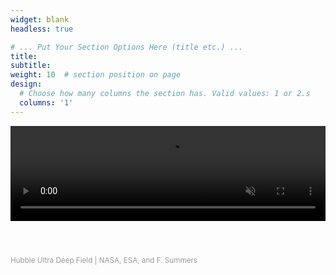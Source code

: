 ```yaml
---
widget: blank
headless: true

# ... Put Your Section Options Here (title etc.) ...
title:
subtitle:
weight: 10  # section position on page
design:
  # Choose how many columns the section has. Valid values: 1 or 2.s
  columns: '1'
---
```

<!-- <link rel="stylesheet" href="custom.css"> -->
<style>
.home-section {
  padding: 30px 0 30px 0;
}

  .custom-header {
    position: relative;
    width: 100%;
    padding-top: 30.25%; /* 16:9 Aspect Ratio */
  }

  .custom-header .overlay {
    position: absolute;
    top: 0;
    left: 0;
    width: 100%;
    height: 100%;
    background: rgba(0, 0, 0, 0.5); /* Optional: overlay effect */
  }

  .custom-header video {
    position: absolute;
    top: 0;
    left: 0;
    width: 100%;
    height: 100%;
    object-fit: cover;
  }

</style>

<header class="custom-header">
  <div class="overlay"></div>
  <video playsinline="playsinline" autoplay="autoplay" muted="muted" loop="loop">
    <source src="media/hudf_fly.mp4#t=40,70" type="video/mp4">
  </video>
</header>
<p><span style="color: #999999;"><small>Hubble Ultra Deep Field | NASA, ESA, and F. Summers</small></span></p>